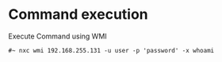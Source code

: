 # Command execution

Execute Command using WMI

```
#~ nxc wmi 192.168.255.131 -u user -p 'password' -x whoami
```
